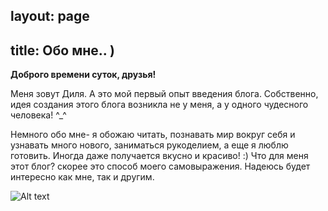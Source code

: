 layout: page
---
title: Обо мне.. )
---

**Доброго времени суток, друзья!**

Меня зовут Диля. А это мой первый опыт введения блога.  Собственно, идея создания этого блога возникла не у меня, а у одного чудесного человека! ^_^ 

Немного обо мне- я обожаю читать, познавать мир вокруг себя и узнавать много нового, заниматься рукоделием, а еще я люблю готовить. Иногда даже получается вкусно и красиво! :) Что для меня этот блог? скорее это способ моего самовыражения. Надеюсь будет интересно как мне, так и другим.


![Alt text](http://cs540106.vk.me/v540106030/30db1/LyAXMVb36n0.jpg "Optional title")

